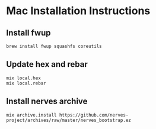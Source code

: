 Mac Installation Instructions
=============================

## Install fwup

```
brew install fwup squashfs coreutils
```

## Update hex and rebar

```
mix local.hex
mix local.rebar
```

## Install nerves archive

```
mix archive.install https://github.com/nerves-project/archives/raw/master/nerves_bootstrap.ez
```
